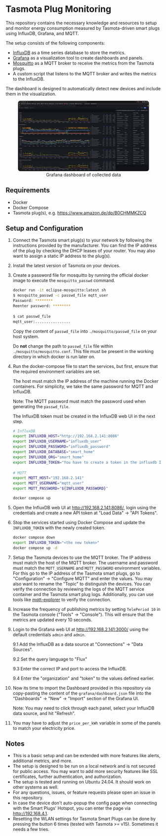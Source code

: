 # Tasmota Plug Monitoring

This repository contains the necessary knowledge and resources to setup and
monitor energy consumption measured by Tasmota-driven smart plugs using
InfluxDB, Grafana, and MQTT.

The setup consists of the following components:

- [InfluxDB](https://www.influxdata.com/products/influxdb-overview/) as a time
  series database to store the metrics.
- [Grafana](https://grafana.com/) as a visualization tool to create dashboards
  and panels.
- [Mosquitto](https://mosquitto.org/) as a MQTT broker to receive the metrics
  from the Tasmota plugs.
- A custom script that listens to the MQTT broker and writes the metrics to the
  InfluxDB.

The dashboard is designed to automatically detect new devices and include them
in the visualization.

<div align="center">
  <figure>
    <img
    src="resources/dashboard.png?raw=true"
    alt="Grafana dashboard of collected data"
    style="background-color: white; border-radius: 7px">
    <figcaption>Grafana dashboard of collected data</figcaption>
  </figure>
</div>

## Requirements

- Docker
- Docker Compose
- Tasmota plug(s), e.g. https://www.amazon.de/dp/B0CHMMKZCQ

## Setup and Configuration

1. Connect the Tasmota smart plug(s) to your network by following the
   instructions provided by the manufacturer. You can find the IP address of the
   plug by checking the DHCP leases of your router. You may also want to assign
   a static IP address to the plug(s).
2. Install the latest version of Tasmota on your devices.
3. Create a password file for mosquitto by running the official docker image to
   execute the `mosquitto_passwd` command.

   ```bash
   docker run -it eclipse-mosquitto:latest sh
   $ mosquitto_passwd -c passwd_file mqtt_user
   Password: ********
   Reenter password: ********

   $ cat passwd_file
   mqtt_user:................
   ```

   Copy the content of `passwd_file` into `./mosquitto/passwd_file` on your host
   system.

   Do **not** change the path to `passwd_file` file within
   `./mosquitto/mosquitto.conf`. This file must be present in the working
   directory in which docker is run later on.

4. Run the docker-compose file to start the services, but first, ensure that the
   required environment variables are set.

   The host must match the IP address of the machine running the Docker
   containers. For simplicity, we take the same password for MQTT and
   InfluxDB.

   Note: The MQTT password must match the password used when generating the
   `passwd_file`.

   The InfluxDB token must be created in the InfluxDB web UI in the next
   step.

   ```bash
   # InfluxDB
   export INFLUXDB_HOST="http://192.168.2.141:8086"
   export INFLUXDB_USERNAME="influxdb_user"
   export INFLUXDB_PASSWORD="influxdb_password"
   export INFLUXDB_DATABASE="smart_home"
   export INFLUXDB_ORG="smart_home"
   export INFLUXDB_TOKEN="You have to create a token in the influxdb IU"

   # MQTT
   export MQTT_HOST="192.168.2.141"
   export MQTT_USERNAME="mqtt_user"
   export MQTT_PASSWORD="${INFLUXDB_PASSWORD}"
   ```

   ```bash
   docker compose up
   ```

5. Open the InfluxDB web UI at http://192.168.2.141:8086/, login using the
   credentials and create a new API token at "Load Data" -> "API Tokens".
6. Stop the services started using Docker Compose and update the
   `INFLUXDB_TOKEN` with the newly created token.

   ```bash
   docker compose down
   export INFLUXDB_TOKEN="<the new token>"
   docker compose up -d
   ```

7. Setup the Tasmota devices to use the MQTT broker. The IP address must match
   the host of the MQTT broker. The username and password must match the
   `MQTT_USERNAME` and `MQTT_PASSWORD` environment variables. For this go to the
   IP address of the Tasmota smart plugs, go to "Configuration" -> "Configure
   MQTT" and enter the values. You may also want to rename the "Topic" to
   distinguish the devices. You can verify the connection by reviewing the logs
   of the MQTT service container and the Tasmota smart plug logs. Additionally,
   you can use tools like [mqtt-explorer](https://mqtt-explorer.com/) to verify
   the connection.
8. Increase the frequency of publishing metrics by setting `TelePeriod 10` in
   the Tasmota console ("Tools" -> "Console"). This will ensure that the metrics
   are updated every 10 seconds.
9. Login to the Grafana web UI at http://192.168.2.141:3000/ using the default
   credentials `admin` and `admin`.

   9.1 Add the InfluxDB as a data source at "Connections" -> "Data Sources".

   9.2 Set the query language to "Flux"

   9.3 Enter the correct IP and port to access the InfluxDB.

   9.4 Enter the "organization" and "token" to the values defined earlier.

10. Now its time to import the Dashboard provided in this repository via
    copy-pasting the content of the `grafana/dashboard.json` file into the
    "Dashboards" -> "New" -> "Import" section of the Grafana UI.

    Note: You may need to click through each panel, select your InfluxDB
    data source, and hit "Refresh".

11. You may have to adjust the `price_per_kWh` variable in some of the panels to
    match your electricity price.

## Notes

- This is a basic setup and can be extended with more features like alerts,
  additional metrics, and more.
- The setup is designed to be run on a local network and is not secured for
  public access. You may want to add more security features like SSL
  certificates, further authentication, and authorization.
- The setup is tested and running on Ubuntu 24.04. It should work on other
  systems as well.
- For any questions, issues, or feature requests please open an issue in this
  repository.
- In case the device don't auto-popup the config page when connecting with the
  Smart Plugs' Hotspot, you can enter the page via http://192.168.4.1.
- Resetting the WLAN settings for Tasmota Smart Plugs can be done by pressing
  the button 6 times (tested with Tasmota >= v15). Sometimes it needs a few
  tries.
